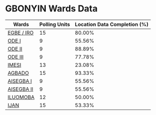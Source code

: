 
# GBONYIN Wards Data

| Wards | Polling Units | Location Data Completion (%) |
| ---- | ----- | ------- |
| [EGBE / IRO](./wards/2865-egbe-/-iro) | 15 | 80.00% |
| [ODE  I](./wards/2866-ode-i) | 9 | 55.56% |
| [ODE  II](./wards/2867-ode-ii) | 9 | 88.89% |
| [ODE  III](./wards/2868-ode-iii) | 9 | 77.78% |
| [IMESI](./wards/2869-imesi) | 13 | 23.08% |
| [AGBADO](./wards/2870-agbado) | 15 | 93.33% |
| [AISEGBA  I](./wards/2871-aisegba-i) | 9 | 55.56% |
| [AISEGBA  II](./wards/2872-aisegba-ii) | 9 | 55.56% |
| [ILUOMOBA](./wards/2873-iluomoba) | 12 | 50.00% |
| [IJAN](./wards/2874-ijan) | 15 | 53.33% |





